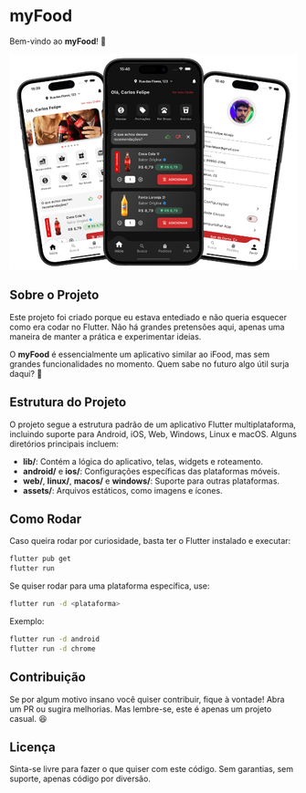 # myFood

Bem-vindo ao **myFood**! 🍹

<p align="center">
  <img src="./605shots_so.png" alt="Preview do Projeto" />
</p>

## Sobre o Projeto

Este projeto foi criado porque eu estava entediado e não queria esquecer como era codar no Flutter. Não há grandes pretensões aqui, apenas uma maneira de manter a prática e experimentar ideias.

O **myFood** é essencialmente um aplicativo similar ao iFood, mas sem grandes funcionalidades no momento. Quem sabe no futuro algo útil surja daqui? 🤷

## Estrutura do Projeto

O projeto segue a estrutura padrão de um aplicativo Flutter multiplataforma, incluindo suporte para Android, iOS, Web, Windows, Linux e macOS. Alguns diretórios principais incluem:

- **lib/**: Contém a lógica do aplicativo, telas, widgets e roteamento.
- **android/** e **ios/**: Configurações específicas das plataformas móveis.
- **web/**, **linux/**, **macos/** e **windows/**: Suporte para outras plataformas.
- **assets/**: Arquivos estáticos, como imagens e ícones.

## Como Rodar

Caso queira rodar por curiosidade, basta ter o Flutter instalado e executar:

```sh
flutter pub get
flutter run
```

Se quiser rodar para uma plataforma específica, use:

```sh
flutter run -d <plataforma>
```

Exemplo:

```sh
flutter run -d android
flutter run -d chrome
```

## Contribuição

Se por algum motivo insano você quiser contribuir, fique à vontade! Abra um PR ou sugira melhorias. Mas lembre-se, este é apenas um projeto casual. 😆

## Licença

Sinta-se livre para fazer o que quiser com este código. Sem garantias, sem suporte, apenas código por diversão.
